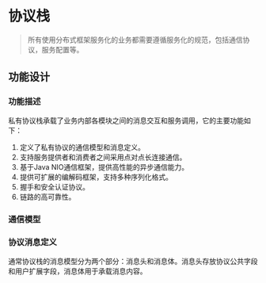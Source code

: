 # 协议栈

> 所有使用分布式框架服务化的业务都需要遵循服务化的规范，包括通信协议，服务配置等。

## 功能设计

### 功能描述

私有协议栈承载了业务内部各模块之间的消息交互和服务调用，它的主要功能如下：
1. 定义了私有协议的通信模型和消息定义。
2. 支持服务提供者和消费者之间采用点对点长连接通信。
3. 基于Java NIO通信框架，提供高性能的异步通信能力。
4. 提供可扩展的编解码框架，支持多种序列化格式。
5. 握手和安全认证协议。
6. 链路的高可靠性。

### 通信模型

### 协议消息定义

通常协议栈的消息模型分为两个部分：消息头和消息体。消息头存放协议公共字段和用户扩展字段，消息体用于承载消息内容。